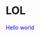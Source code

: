 # LOL
<head>
    <style>
        p{color:blue;}
    </style>
</head>
<body>
<p> Hello world </p>
</body>
